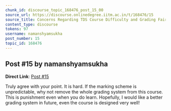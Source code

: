 ```yaml
---
chunk_id: discourse_topic_168476_post_15_00
source_url: https://discourse.onlinedegree.iitm.ac.in/t/168476/15
source_title: Concerns Regarding TDS Course Difficulty and Grading Fairness
content_type: discourse
tokens: 97
username: namanshyamsukha
post_number: 15
topic_id: 168476
---
```


## Post #15 by namanshyamsukha

**Direct Link**: [Post #15](https://discourse.onlinedegree.iitm.ac.in/t/168476/15)

Truly agree with your point. It is hard. If the marking scheme is unpredictable, why not remove the whole grading system from this course. This is punishment even when you do learn. Hopefully, I would like a better grading system in future, even the course is designed very well!
